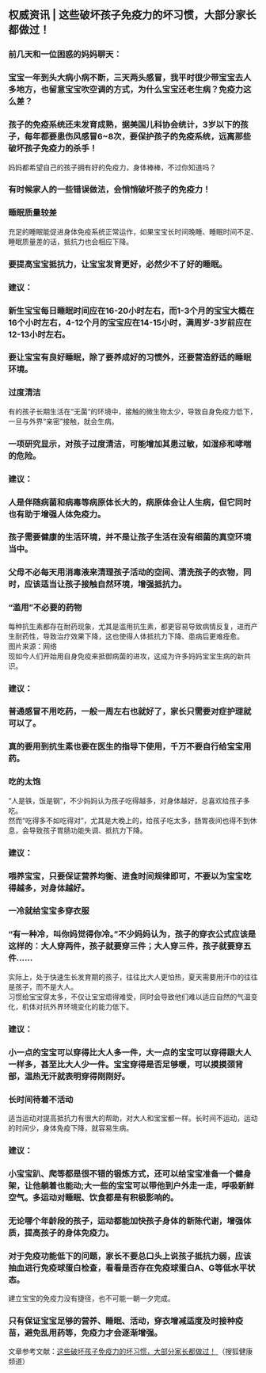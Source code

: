 ## 权威资讯 | 这些破坏孩子免疫力的坏习惯，大部分家长都做过！  
### 前几天和一位困惑的妈妈聊天：  
### 宝宝一年到头大病小病不断，三天两头感冒，我平时很少带宝宝去人多地方，也留意宝宝吹空调的方式，为什么宝宝还老生病？免疫力这么差？  
### 孩子的免疫系统还未发育成熟，据美国儿科协会统计，3岁以下的孩子，每年都要患伤风感冒6~8次，要保护孩子的免疫系统，远离那些破坏孩子免疫力的杀手！  
妈妈都希望自己的孩子拥有好的免疫力，身体棒棒，不过你知道吗？  
### 有时候家人的一些错误做法，会悄悄破坏孩子的免疫力！  
### 睡眠质量较差  
充足的睡眠能促进身体免疫系统正常运作，如果宝宝长时间晚睡、睡眠时间不足、睡眠质量差的话，抵抗力也会相应下降。  
### 要提高宝宝抵抗力，让宝宝发育更好，必然少不了好的睡眠。  
### 建议：  
### 新生宝宝每日睡眠时间应在16-20小时左右，而1-3个月的宝宝大概在16个小时左右，4-12个月的宝宝应在14-15小时，满周岁-3岁前应在12-13小时左右。  
### 要让宝宝有良好睡眠，除了要养成好的习惯外，还要营造舒适的睡眠环境。  
### 过度清洁  
有的孩子长期生活在“无菌“的环境中，接触的微生物太少，导致自身免疫力低下，一旦与外界“亲密”接触，就会生病。  
### 一项研究显示，对孩子过度清洁，可能增加其患过敏，如湿疹和哮喘的危险。  
### 建议：  
### 人是伴随病菌和病毒等病原体长大的，病原体会让人生病，但它同时也有助于增强人体免疫力。  
### 孩子需要健康的生活环境，并不是让孩子生活在没有细菌的真空环境当中。  
### 父母不必每天用消毒液来清理孩子活动的空间、清洗孩子的衣物，同时，应该适当让孩子接触自然环境，增强抵抗力。  
### “滥用”不必要的药物  
每种抗生素都存在耐药现象，尤其是滥用抗生素，都更容易导致病情反复，进而产生耐药性，导致治疗效果下降，这也使得人体抵抗力下降、患病后更难痊愈。  
图片来源：网络  
现如今人们开始用自身免疫来抵御病菌的进攻，这成为许多妈妈宝宝生病的新共识。  
### 建议：  
### 普通感冒不用吃药，一般一周左右也就好了，家长只需要对症护理就可以了。  
### 真的要用到抗生素也要在医生的指导下使用，千万不要自行给宝宝用药。  
### 吃的太饱  
“人是铁，饭是钢”，不少妈妈认为孩子吃得越多，对身体越好，总喜欢给孩子多吃。  
然而“吃得多不如吃得对”，尤其是大晚上的，给孩子吃太多，肠胃夜间也得不到休息，会导致孩子胃肠功能失调、抵抗力下降。  
### 建议：  
### 喂养宝宝，只要保证营养均衡、进食时间规律即可，不要以为宝宝吃得越多，对身体越好。  
### 一冷就给宝宝多穿衣服  
### “有一种冷，叫你妈觉得你冷。”不少妈妈认为，孩子的穿衣公式应该是这样的：大人穿两件，孩子就要穿三件；大人穿三件，孩子就要穿五件……  
实际上，处于快速生长发育期的孩子，往往比大人更怕热，夏天需要用汗巾的往往是孩子，而不是大人。  
习惯给宝宝穿太多，不仅让宝宝焐得难受，同时会导致他们难以适应自然的气温变化，机体对抗外界环境变化的能力低下。  
### 建议：  
### 小一点的宝宝可以穿得比大人多一件，大一点的宝宝可以穿得跟大人一样多，甚至比大人少一件。宝宝穿得是否足够暖，可以摸摸颈背部，温热无汗就表明穿得刚刚好。  
### 长时间待着不活动  
适当运动对提高抵抗力有很大的帮助，对大人和宝宝都一样。长时间不运动，运动的时间少，身体免疫下降，就容易生病。  
### 建议：  
### 小宝宝趴、爬等都是很不错的锻炼方式，还可以给宝宝准备一个健身架，让他躺着也能动;大一些的宝宝可以带他到户外走一走，呼吸新鲜空气。多运动对睡眠、饮食都是有积极影响的。  
### 无论哪个年龄段的孩子，运动都能加快孩子身体的新陈代谢，增强体质，提高孩子的身体免疫力。  
### 对于免疫功能低下的问题，家长不要总口头上说孩子抵抗力弱，应该抽血进行免疫球蛋白检查，看看是否存在免疫球蛋白A、G等低水平状态。  
建立宝宝的免疫力没有捷径，也不可能一朝一夕完成。  
### 只有保证宝宝足够的营养、睡眠、活动，穿衣增减适度及时接种疫苗，避免乱用药等，免疫力才会逐渐增强。  
文章参考文献：<a href="https://www.sohu.com/a/398946809_648044">这些破坏孩子免疫力的坏习惯，大部分家长都做过！ </a>（搜狐健康频道）  

